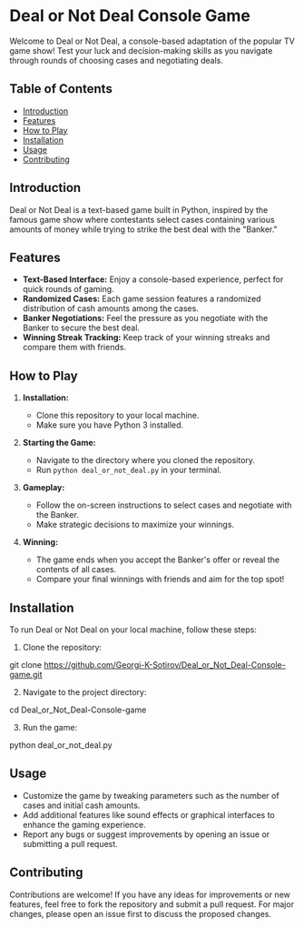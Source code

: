 # Deal or Not Deal Console Game

Welcome to Deal or Not Deal, a console-based adaptation of the popular TV game show! Test your luck and decision-making skills as you navigate through rounds of choosing cases and negotiating deals.

## Table of Contents

- [Introduction](#introduction)
- [Features](#features)
- [How to Play](#how-to-play)
- [Installation](#installation)
- [Usage](#usage)
- [Contributing](#contributing)

## Introduction

Deal or Not Deal is a text-based game built in Python, inspired by the famous game show where contestants select cases containing various amounts of money while trying to strike the best deal with the "Banker."

## Features

- **Text-Based Interface:** Enjoy a console-based experience, perfect for quick rounds of gaming.
- **Randomized Cases:** Each game session features a randomized distribution of cash amounts among the cases.
- **Banker Negotiations:** Feel the pressure as you negotiate with the Banker to secure the best deal.
- **Winning Streak Tracking:** Keep track of your winning streaks and compare them with friends.

## How to Play

1. **Installation:**
   - Clone this repository to your local machine.
   - Make sure you have Python 3 installed.

2. **Starting the Game:**
   - Navigate to the directory where you cloned the repository.
   - Run `python deal_or_not_deal.py` in your terminal.

3. **Gameplay:**
   - Follow the on-screen instructions to select cases and negotiate with the Banker.
   - Make strategic decisions to maximize your winnings.

4. **Winning:**
   - The game ends when you accept the Banker's offer or reveal the contents of all cases.
   - Compare your final winnings with friends and aim for the top spot!

## Installation

To run Deal or Not Deal on your local machine, follow these steps:

1. Clone the repository:
   
git clone https://github.com/Georgi-K-Sotirov/Deal_or_Not_Deal-Console-game.git

2. Navigate to the project directory:

cd Deal_or_Not_Deal-Console-game

3. Run the game:

python deal_or_not_deal.py


## Usage

- Customize the game by tweaking parameters such as the number of cases and initial cash amounts.
- Add additional features like sound effects or graphical interfaces to enhance the gaming experience.
- Report any bugs or suggest improvements by opening an issue or submitting a pull request.

## Contributing

Contributions are welcome! If you have any ideas for improvements or new features, feel free to fork the repository and submit a pull request. For major changes, please open an issue first to discuss the proposed changes.








